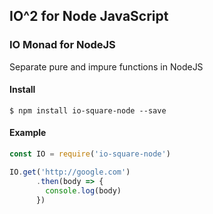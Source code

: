 ## IO^2 for Node JavaScript

### IO Monad for NodeJS

Separate pure and impure functions in NodeJS

#### Install

`$ npm install io-square-node --save`

#### Example

``````javascript
const IO = require('io-square-node')

IO.get('http://google.com')
	  .then(body => {
        console.log(body)
	  })
``````

